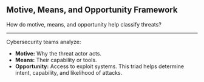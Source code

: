 ## Motive, Means, and Opportunity Framework

How do motive, means, and opportunity help classify threats?

---

Cybersecurity teams analyze:

* **Motive:** Why the threat actor acts.
* **Means:** Their capability or tools.
* **Opportunity:** Access to exploit systems.
  This triad helps determine intent, capability, and likelihood of attacks.

